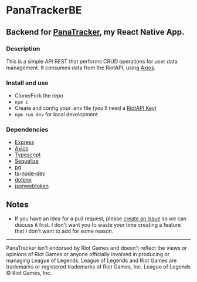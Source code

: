 # PanaTrackerBE

## Backend for [PanaTracker](https://github.com/veranicolas/PanaTracker), my React Native App.

### Description

This is a simple API REST that performs CRUD operations for user data management. It consumes data from the RiotAPI, using [Axios](https://axios-http.com/docs/intro).

### Install and use

- Clone/Fork the repo
- `npm i`
- Create and config your .env file (you'll need a [RiotAPI Key](https://developer.riotgames.com/))
- `npm run dev` for local development

### Dependencies

- [Express](https://expressjs.com/)
- [Axios](https://axios-http.com/docs/intro)
- [Typescript](https://www.typescriptlang.org/)
- [Sequelize](https://sequelize.org/v3/)
- [pg](https://www.npmjs.com/package/pg)
- [ts-node-dev](https://www.npmjs.com/package/ts-node-dev)
- [dotenv](https://www.npmjs.com/package/dotenv)
- [jsonwebtoken](https://www.npmjs.com/package/jsonwebtoken)

## Notes

* If you have an idea for a pull request, please [create an issue](https://github.com/veranicolas/PanaTrackerBE/issues/new) so we can discuss it first. I don't want you to waste your time creating a feature that I don't want to add for some reason.

---
PanaTracker isn't endorsed by Riot Games and doesn't reflect the views or opinions of Riot Games or anyone officially involved in producing or managing League of Legends. League of Legends and Riot Games are trademarks or registered trademarks of Riot Games, Inc. League of Legends © Riot Games, Inc.